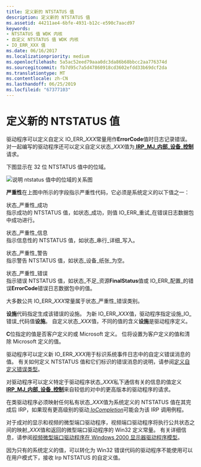 ```yaml
---
title: 定义新的 NTSTATUS 值
description: 定义新的 NTSTATUS 值
ms.assetid: 44211ae4-6bfe-4931-b12c-e590c7aacd97
keywords:
- NTSTATUS 值 WDK 内核
- 自定义 NTSTATUS 值 WDK 内核
- IO_ERR_XXX 值
ms.date: 06/16/2017
ms.localizationpriority: medium
ms.openlocfilehash: 5a5ac52eed79aaa0dc3da86b68bbcc2aa776374d
ms.sourcegitcommit: fb7d95c7a5d47860918cd3602efdd33b69dcf2da
ms.translationtype: MT
ms.contentlocale: zh-CN
ms.lasthandoff: 06/25/2019
ms.locfileid: "67377103"
---
```

# <a name="defining-new-ntstatus-values"></a>定义新的 NTSTATUS 值





驱动程序可以定义自定义 IO\_ERR\_*XXX*常量用作**ErrorCode**值时日志记录错误。 对一起编写的驱动程序还可以定义自定义状态\_*XXX*值为[ **IRP\_MJ\_内部\_设备\_控制**](https://docs.microsoft.com/windows-hardware/drivers/kernel/irp-mj-internal-device-control)请求。

下图显示在 32 位 NTSTATUS 值中的位域。

![说明 ntstatus 值中的位域的关系图](images/16ntstat.png)

**严重性**在上图中所示的字段指示严重性代码，它必须是系统定义的以下值之一：

<a href="" id="status-severity-success"></a>状态\_严重性\_成功  
指示成功的 NTSTATUS 值，如状态\_成功，则值 IO\_ERR\_重试\_在错误日志数据包中成功进行。

<a href="" id="status-severity-informational"></a>状态\_严重性\_信息  
指示信息性的 NTSTATUS 值，如状态\_串行\_详细\_写入。

<a href="" id="status-severity-warning"></a>状态\_严重性\_警告  
指示警告 NTSTATUS 值，如状态\_设备\_纸张\_为空。

<a href="" id="status-severity-error"></a>状态\_严重性\_错误  
指示错误 NTSTATUS 值，如状态\_不足\_资源**FinalStatus**值或 IO\_ERR\_配置\_的错误**ErrorCode**错误日志数据包中的值。

大多数公共 IO\_ERR\_*XXX*常量属于状态\_严重性\_错误类别。

**设施**代码指定生成该错误的设施。 为新 IO\_ERR\_*XXX*值，驱动程序指定设施\_IO\_错误\_代码值**设施**。 自定义状态\_*XXX*值，不同的值的含义**设施**是驱动程序定义。

**C**位指定的值是否客户定义的或 Microsoft 定义。 位将设置为客户定义的值和清除 Microsoft 定义的值。

驱动程序可以定义新 IO\_ERR\_*XXX*用于标识系统事件日志中的自定义错误消息的值。 有关如何定义 NTSTATUS 值和它们标识的错误消息的说明，请参阅[定义自定义错误类型](defining-custom-error-types.md)。

对驱动程序可以定义特定于驱动程序状态\_*XXX*私下通信有关的信息的值定义[ **IRP\_MJ\_内部\_设备\_控制**](https://docs.microsoft.com/windows-hardware/drivers/kernel/irp-mj-internal-device-control)来自较低的对中的更高版本的驱动程序的请求。

在类驱动程序必须映射任何私有状态\_*XXX*值为系统定义的 NTSTATUS 值在其完成后 IRP，如果现有更高级别的驱动[ *IoCompletion*](https://docs.microsoft.com/windows-hardware/drivers/ddi/content/wdm/nc-wdm-io_completion_routine)可能会为该 IRP 调用例程。

对于成对的显示和视频的微型端口驱动程序，视频端口驱动程序将执行公共状态之间的映射\_*XXX*值和返回的微型端口驱动程序的 Win32 定义常量。 有关详细信息，请参阅[视频微型端口驱动程序在 Windows 2000 显示器驱动程序模型](https://docs.microsoft.com/windows-hardware/drivers/display/video-miniport-drivers-in-the-windows-2000-display-driver-model)。

因为只有的系统定义的值，可以转化为 Win32 错误代码的驱动程序不能使用可以在用户模式下，接收 Irp NTSTATUS 的自定义值。

 

 




